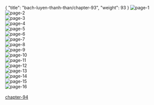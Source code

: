 { "title": "bach-luyen-thanh-than/chapter-93", "weight": 93 }
<img src="bach-luyen-thanh-than_0093_01-2b63aa9a91b118235cd05330278ceadc.webp" alt="page-1" origin="http://1.bp.blogspot.com/-lTVjeJnLx-4/WNSYgb4MqnI/AAAAAAAAALo/ersbK0GWft4faZiXX5YJttcXtrJb7L88wCLcB/s1600/2.jpg?imgmax=0"><br/>
<img src="bach-luyen-thanh-than_0093_02-c1660a41263fe52b6a851137b3a213dd.webp" alt="page-2" origin="http://1.bp.blogspot.com/-X14oyHdaPo4/WNSYgnfszlI/AAAAAAAAALs/0qf2uJjYw2YZ8ucWnWQGfhFhmCNqLm_bgCLcB/s1600/3.jpg?imgmax=0"><br/>
<img src="bach-luyen-thanh-than_0093_03-486f7ad682bbb1651be015d7391d83a8.webp" alt="page-3" origin="http://1.bp.blogspot.com/-uitJN3AXlYw/WNSYg6edB7I/AAAAAAAAALw/PXyBv3-7khg-Evjb5bEx6Aac9trLeJN4gCLcB/s1600/4.jpg?imgmax=0"><br/>
<img src="bach-luyen-thanh-than_0093_04-4f2c24406f7f8acdea60002364f5d0fc.webp" alt="page-4" origin="http://1.bp.blogspot.com/-V_YXJcsJl48/WNSYg4CV9KI/AAAAAAAAAL0/Kuu8xaeR4sMDMGUfD3NCr2kZz8yB9FZGACLcB/s1600/5.jpg?imgmax=0"><br/>
<img src="bach-luyen-thanh-than_0093_05-4ff882fa9f0b80e455602f9e930ed12b.webp" alt="page-5" origin="http://1.bp.blogspot.com/--FSTEotlWeM/WNSYhp6_SCI/AAAAAAAAAL8/aMZlltD8-MQ6OIanecbSfacztN0sKm3iQCLcB/s1600/6.jpg?imgmax=0"><br/>
<img src="bach-luyen-thanh-than_0093_06-f58b8bebfb7c5276c85442fb17f2c35a.webp" alt="page-6" origin="http://1.bp.blogspot.com/-7Helu4XXp0c/WNSYhlk0DuI/AAAAAAAAAL4/aQHhJKVmqfUqD1Gy0hcc9bdA0bsdEa-OQCLcB/s1600/7.jpg?imgmax=0"><br/>
<img src="bach-luyen-thanh-than_0093_07-4c3c3882caa644e0dd39c7e7c6508793.webp" alt="page-7" origin="http://1.bp.blogspot.com/-Q2Hufa92jFI/WNSYhhglacI/AAAAAAAAAMA/N9U_ucsd6oIpM81hHhJzIR5Bdb1VAtGOQCLcB/s1600/8.jpg?imgmax=0"><br/>
<img src="bach-luyen-thanh-than_0093_08-38912e362f76d72398a9762fed5e1fd2.webp" alt="page-8" origin="http://1.bp.blogspot.com/-87gOE-nPJSI/WNSYiJsN9sI/AAAAAAAAAME/zmh1-YEPOckrngDXRhKZo6j7oxG1JRzxQCLcB/s1600/9.jpg?imgmax=0"><br/>
<img src="bach-luyen-thanh-than_0093_09-5e00e36c5058748ef5c158e536348c23.webp" alt="page-9" origin="http://1.bp.blogspot.com/-lMGb5RWn2FQ/WNSYeTWaWCI/AAAAAAAAALI/WC8mbTCSePMt0FKG3lzsOSlx7qosRgHJwCLcB/s1600/10.jpg?imgmax=0"><br/>
<img src="bach-luyen-thanh-than_0093_10-df6ac2427a8f11ef85b2a0d5b24d19c7.webp" alt="page-10" origin="http://1.bp.blogspot.com/-cMZuPTQAUGU/WNSYeQM5zKI/AAAAAAAAALM/Uvcdzfsxbb0kqzOTOR3MmMCuIOdPl6QsgCLcB/s1600/11.jpg?imgmax=0"><br/>
<img src="bach-luyen-thanh-than_0093_11-8a1ee54d08c166420d43bb00512b4c1e.webp" alt="page-11" origin="http://1.bp.blogspot.com/-uIKoQRuijqU/WNSYesgO5hI/AAAAAAAAALQ/lkceN6We1UUedD8nZpFuv8016pEMi2BGwCLcB/s1600/12.jpg?imgmax=0"><br/>
<img src="bach-luyen-thanh-than_0093_12-f7ac0b5bf80ff18b13190c7b56d26a38.webp" alt="page-12" origin="http://1.bp.blogspot.com/-V4LbboXjIiE/WNSYfRLzGbI/AAAAAAAAALU/-nIOWabxgd43-Mwi-cCVtDHUudblRX9yACLcB/s1600/13.jpg?imgmax=0"><br/>
<img src="bach-luyen-thanh-than_0093_13-14651caf843bcbd494b698670307057b.webp" alt="page-13" origin="http://1.bp.blogspot.com/-4xHeEgJGFJE/WNSYfh5EJyI/AAAAAAAAALc/wLyLjpxCKvkvE9vLtzzPB2vkT7rmct11ACLcB/s1600/14.jpg?imgmax=0"><br/>
<img src="bach-luyen-thanh-than_0093_14-acf19b16b1f5c4b364a5bb549372c1ce.webp" alt="page-14" origin="http://1.bp.blogspot.com/-AQSF3wjrxbE/WNSYfVw4i-I/AAAAAAAAALY/028NgL95xeEDMjXZBqPpTDRqYkL6Ir8RwCLcB/s1600/15.jpg?imgmax=0"><br/>
<img src="bach-luyen-thanh-than_0093_15-b069d40879cc50788fe247dbf2753e7b.webp" alt="page-15" origin="http://1.bp.blogspot.com/-3ulZ7R0dirU/WNSYgHLwDaI/AAAAAAAAALg/_LlRmIleGCsoRYMta7yzeJDTxL3_UbCdACLcB/s1600/16.jpg?imgmax=0"><br/>
<img src="bach-luyen-thanh-than_0093_16-ce4b606664fa6424f4fbc0a95f6c707f.webp" alt="page-16" origin="http://1.bp.blogspot.com/-Hn5hJDgc13s/WNSYgFusAII/AAAAAAAAALk/ydm2UoLONmEbR8Gxip8LzmyUuxwqy-t8QCLcB/s1600/17.jpg?imgmax=0"><br/>
<br/><a class="nextchap" href="/bach-luyen-thanh-than/chapter-94">chapter-94</a>
